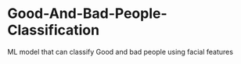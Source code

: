 # Good-And-Bad-People-Classification
ML model that can classify Good and bad people using facial features

